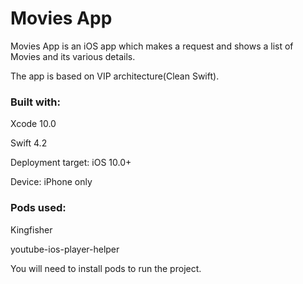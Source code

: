 # Movies App
Movies App is an iOS app which makes a request and shows a list of Movies and its various details.

The app is based on VIP architecture(Clean Swift).

### Built with: 
Xcode 10.0

Swift 4.2

Deployment target: iOS 10.0+

Device: iPhone only

### Pods used:
Kingfisher

youtube-ios-player-helper

You will need to install pods to run the project.
